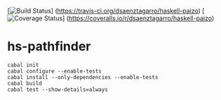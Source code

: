 [![Build Status](https://travis-ci.org/dsaenztagarro/haskell-paizo.svg)]
(https://travis-ci.org/dsaenztagarro/haskell-paizo)
[![Coverage Status](https://coveralls.io/repos/dsaenztagarro/haskell-paizo/badge.svg)]
(https://coveralls.io/r/dsaenztagarro/haskell-paizo)

# hs-pathfinder

```
cabal init
cabal configure --enable-tests
cabal install --only-dependencies --enable-tests
cabal build
cabal test --show-details=always
```